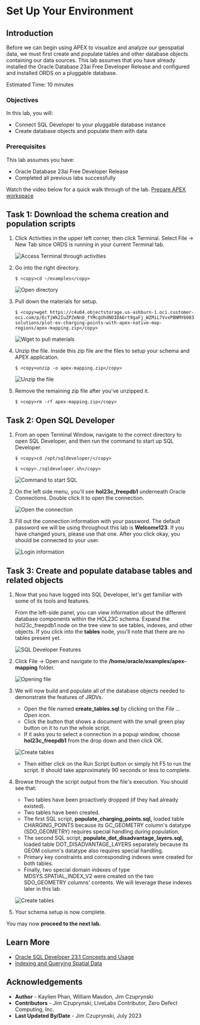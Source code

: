 # Set Up Your Environment

## Introduction

Before we can begin using APEX to visualize and analyze our geospatial data, we must first create and populate tables and other database objects containing our data sources. This lab assumes that you have already installed the Oracle Database 23ai Free Developer Release and configured and installed ORDS on a pluggable database.

Estimated Time: 10 minutes

### Objectives

In this lab, you will:

- Connect SQL Developer to your pluggable database instance
- Create database objects and populate them with data

### Prerequisites

This lab assumes you have:
- Oracle Database 23ai Free Developer Release
- Completed all previous labs successfully

Watch the video below for a quick walk through of the lab.
[Prepare APEX workspace](videohub:1_jxcqa47n)

## Task 1: Download the schema creation and population scripts

1. Click Activities in the upper left corner, then click Terminal. Select File -> New Tab since ORDS is running in your current Terminal tab.

    ![Access Terminal through activities](images/activities-terminal.png)

2. Go into the right directory.

    ```
    $ <copy>cd ~/examples</copy>
    ```

    ![Open directory](images/directory.png)

3. Pull down the materials for setup.

    ```
    $ <copy>wget https://c4u04.objectstorage.us-ashburn-1.oci.customer-oci.com/p/EcTjWk2IuZPZeNnD_fYMcgUhdNDIDA6rt9gaFj_WZMiL7VvxPBNMY60837hu5hga/n/c4u04/b/livelabsfiles/o/partner-solutions/plot-ev-charging-points-with-apex-native-map-regions/apex-mapping.zip</copy>
    ```

    ![Wget to pull materials](images/material-pulldown-setup.png)

4. Unzip the file. Inside this zip file are the files to setup your schema and APEX application.

    ```
    $ <copy>unzip -o apex-mapping.zip</copy>
    ```

    ![Unzip the file](images/unzip-file.png)

5. Remove the remaining zip file after you've unzipped it.

    ```
    $ <copy>rm -rf apex-mapping.zip</copy>
    ```

    <!-- ![Remaining zip file removed](images/remove-zip.png) -->


## Task 2: Open SQL Developer

1. From an open Terminal Window, navigate to the correct directory to open SQL Developer, and then run the command to start up SQL Developer.

    ```
    $ <copy>cd /opt/sqldeveloper/</copy>
    ```
    ```
    $ <copy>./sqldeveloper.sh</copy>
    ```

    ![Command to start SQL](images/start-sqldeveloper.png)

3. On the left side menu, you'll see **hol23c\_freepdb1** underneath Oracle Connections. Double click it to open the connection.


    ![Open the connection](images/hol23c-connection.png)

4. Fill out the connection information with your password. The default password we will be using throughout this lab is **Welcome123**. If you have changed yours, please use that one. After you click okay, you should be connected to your user.

    ![Login information](images/login-connection.png)

## Task 3: Create and populate database tables and related objects

1. Now that you have logged into SQL Developer, let's get familiar with some of its tools and features.

    From the left-side panel, you can view information about the different database components within the HOL23C schema. Expand the hol23c_freepdb1 node on the tree view to see tables, indexes, and other objects. If you click into the **tables** node, you'll note that there are no tables present yet.

   ![SQL Developer Features](images/explore-sqldeveloper.png)

2. Click File -> Open and navigate to the **/home/oracle/examples/apex-mapping** folder.

   ![Opening file](images/file-open.png)

3. We will now build and populate all of the database objects needed to demonstrate the features of JRDVs.

    - Open the file named **create\_tables.sql** by clicking on the *File ... Open* icon.
    - Click the button that shows a document with the small green play button on it to run the whole script.
    - If it asks you to select a connection in a popup window, choose **hol23c\_freepdb1** from the drop down and then click OK.

    ![Create tables](./images/create_tables.png)

    - Then either click on the Run Script button or simply hit F5 to run the script. It should take approximately 90 seconds or less to complete.

4. Browse through the script output from the file's execution. You should see that:

    - Two tables have been proactively dropped (if they had already existed).
    - Two tables have been created.
    - The first SQL script, **populate\_charging\_points.sql,** loaded table CHARGING\_POINTS because its GC\_GEOMETRY column's datatype (SDO\_GEOMETRY) requires special handling during population.
    - The second SQL script, **populate\_dot\_disadvantage\_layers.sql,** loaded table DOT\_DISADVANTAGE\_LAYERS separately because its GEOM column's datatype also requires special handling.
    - Primary key constraints and corresponding indexes were created for both tables.
    - Finally, two special domain indexes of type MDSYS.SPATIAL\_INDEX\_V2 were created on the two SDO\_GEOMETRY columns' contents. We will leverage these indexes later in this lab.

   ![Create tables](./images/database-objects-created.png)

5. Your schema setup is now complete.

You may now **proceed to the next lab.**

## Learn More
- [Oracle SQL Developer 23.1 Concepts and Usage](https://docs.oracle.com/en/database/oracle/sql-developer/23.1/rptug/sql-developer-concepts-usage.html#GUID-464C045C-FBDF-417A-A20B-037D294B3BDA)
- [Indexing and Querying Spatial Data](https://docs.oracle.com/en/database/oracle/oracle-database/23/spatl/indexing-querying-spatial-data.html)

## Acknowledgements
* **Author** - Kaylien Phan, William Masdon, Jim Czuprynski
* **Contributors** - Jim Czuprynski, LiveLabs Contributor, Zero Defect Computing, Inc.
* **Last Updated By/Date** - Jim Czuprynski, July 2023